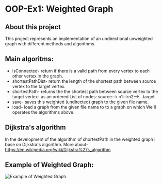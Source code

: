 # **OOP-Ex1: Weighted Graph**

## **About this project**
This project represents an implementation of an undirectional unweighted graph with different methods and algorithms.

## **Main algoritms:**
- isConnected- return if there is a valid path from every vertex to each other vertex in the graph.
- shortestPathDist- return the length of the shortest path between source vertex to the target vertex.
- shortestPath- returns the the shortest path between source vertex to the target vertex-
      as an ordered List of nodes: source--> n1-->n2-->...target
- save- saves this weighted (undirected) graph to the given file name.
- load- load a graph from the given file name to to a graph  on which We'll operates the algorithms above.

## **Dijkstra's algorithm**
In the development of the algorithm of shortestPath in the weighted graph I base on Dijkstra's algorithm.
More about- https://en.wikipedia.org/wiki/Dijkstra%27s_algorithm

## Example of Weighted Graph:
![Example of Weighted Graph](https://upload.wikimedia.org/wikipedia/commons/thumb/e/ec/Chinespostman_1.png/1280px-Chinespostman_1.png)
